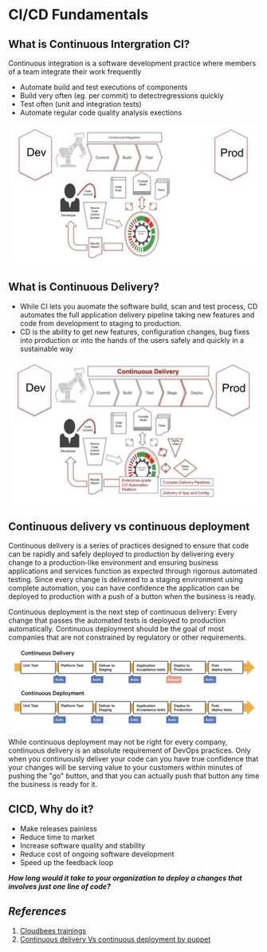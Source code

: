 # CI/CD Fundamentals

## What is Continuous Intergration CI?

Continuous integration is a software development practice where members of a team integrate their work frequently

* Automate build and test executions of components
* Build very often (eg. per commit) to detectregressions quickly
* Test often (unit and integration tests)
* Automate regular code quality analysis exections

![ci](./images/cicd-fundamentals-ci.png)

## What is Continuous Delivery?

* While CI lets you auomate the software build, scan and test process, CD automates the full application delivery pipeline taking new features and code from development to staging to production.
* CD is the ability to get new features, configuration changes, bug fixes into production or into the hands of the users safely and quickly in a sustainable way

![cd](./images/cicd-fundamentals-cd.png)

## Continuous delivery vs continuous deployment

Continuous delivery is a series of practices designed to ensure that code can be rapidly and safely deployed to production by delivering every change to a production-like environment and ensuring business applications and services function as expected through rigorous automated testing. Since every change is delivered to a staging environment using complete automation, you can have confidence the application can be deployed to production with a push of a button when the business is ready.

Continuous deployment is the next step of continuous delivery: Every change that passes the automated tests is deployed to production automatically. Continuous deployment should be the goal of most companies that are not constrained by regulatory or other requirements.

![ContinuousDeliveryVsContinuousDeployment](./images/cdeliver-vs-cdeploy.png)

While continuous deployment may not be right for every company, continuous delivery is an absolute requirement of DevOps practices. Only when you continuously deliver your code can you have true confidence that your changes will be serving value to your customers within minutes of pushing the "go" button, and that you can actually push that button any time the business is ready for it.

## CICD, Why do it?

* Make releases painless
* Reduce time to market
* Increase software quality and stability
* Reduce cost of ongoing software development
* Speed up the feedback loop

**_How long would it take to your organization to deploy a changes that involves just one line of code?_**

## _References_

1. [Cloudbees trainings](https://go.cloudbees.com/)
2. [Continuous delivery Vs continuous deployment by puppet](https://puppet.com/blog/continuous-delivery-vs-continuous-deployment-what-s-diff)